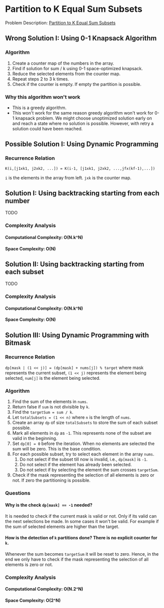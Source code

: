 # Partition to K Equal Sum Subsets

Problem
Description: [Partition to K Equal Sum Subsets](https://leetcode.com/problems/partition-to-k-equal-sum-subsets)

## Wrong Solution I: Using 0-1 Knapsack Algorithm

### Algorithm

1. Create a counter map of the numbers in the array.
2. Find if solution for sum / k using 0-1 space-optimized knapsack.
3. Reduce the selected elements from the counter map.
4. Repeat steps 2 to 3 k times.
5. Check if the counter is empty. If empty the partition is possible.

### Why this algorithm won't work

* This is a greedy algorithm.
* This won't work for the same reason greedy algorithm won't work for 0-1 knapsack problem. We might
  choose unoptimized solution early on and reach a state where no solution is possible. However,
  with retry a solution could have been reached.

## Possible Solution I: Using Dynamic Programming

### Recurrence Relation

`K(i,[j1xk1, j2xk2, ...]) = K(i-1, [j1xk1, j2xk2, ...,jfx(kf-1),...])`

`i` is the elements in the array from left. `jxk` is the counter map.

## Solution I: Using backtracking starting from each number

TODO

### Complexity Analysis

#### Computational Complexity: O(N.k^N)

#### Space Complexity: O(N)

## Solution II: Using backtracking starting from each subset

TODO

### Complexity Analysis

#### Computational Complexity: O(N.k^N)

#### Space Complexity: O(N)

## Solution III: Using Dynamic Programming with Bitmask

### Recurrence Relation

`dp[mask | (1 << j)] = (dp[mask] + nums[j]) % target`
where mask represents the current subset, `(1 << j)` represents the element being selected, `num[j]`
is the element being selected.

### Algorithm

1. Find the sum of the elements in `nums`.
2. Return false if `sum` is not divisible by `k`.
3. Find the `targetSum = sum / k`.
4. Let `totalSubsets = (1 << n)` where `n` is the length of `nums`.
5. Create an array `dp` of size `totalSubsets` to store the sum of each subset possible.
6. Mark all elements in `dp` as `-1`. This represents none of the subset are valid in the beginning.
7. Set `dp[0] = 0` before the iteration. When no elements are selected the sum will be zero. This is
   the base condition.
8. For each possible subset, try to select each element in the array `nums`.
    1. Do not select if the subset till now is invalid, i.e., `dp[mask]` is `-1`.
    2. Do not select if the element has already been selected.
    3. Do not select if by selecting the element the sum crosses `targetSum`.
9. Check if the mask representing the selection of all elements is zero or not. If zero the
   partitioning is possible.

### Questions

#### Why is the check `dp[mask] == -1` needed?

It is needed to check if the current mask is valid or not. Only if its valid can the next selections
be made. In some cases it won't be valid. For example if the sum of selected elements are higher
than the target.

#### How is the detection of `k` partitions done? There is no explicit counter for `k`.

Whenever the sum becomes `targetSum` it will be reset to zero. Hence, in the end we only have to
check if the mask representing the selection of all elements is zero or not.

### Complexity Analysis

#### Computational Complexity: O(N.2^N)

#### Space Complexity: O(2^N)
